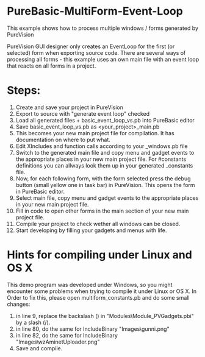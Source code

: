 # PureBasic-MultiForm-Event-Loop
This example shows how to process multiple windows / forms generated by PureVision

PureVision GUI designer only creates an EventLoop for the first (or selected) form when exporting source code.
There are several ways of processing all forms - this example uses an own main file with an event loop that reacts on 
all forms in a project.

Steps:
======
1. Create and save your project in PureVision
2. Export to source with "generate event loop" checked
3. Load all generated files + basic_event_loop_vs.pb into PureBasic editor
4. Save basic_event_loop_vs.pb as <your_project>_main.pb 
5. This becomes your new main project file for compilation. It has documentation on where to put what.
6. Edit XIncludes and function calls according to your _windows.pb file
7. Switch to the generated main file and copy menu and gadget events to the appropriate places in your new main project file. For #constants definitions you can allways look them up in your generated _constants file.
8. Now, for each following form, with the form selected press the debug button (small yellow one in task bar) in PureVision. This opens the form in PureBasic editor.
9. Select main file, copy menu and gadget events to the appropriate places in your new main project file.
10. Fill in code to open other forms in the main section of your new main project file.
11. Compile your project to check wether all windows can be closed.
12. Start developing by filling your gadgets and menus with life.

Hints for compiling under Linux and OS X
========================================
This demo program was developed under Windows, so you might encounter some problems when trying to compile it under Linux or OS X.
In Order to fix this, please open multiform_constants.pb and do some small changes:

1. in line 9, replace the backslash (\) in "Modules\Module_PVGadgets.pbi" by a slash (/).
2. in line 80, do the same for IncludeBinary "Images\gunni.png"
3. in line 82, do the same for IncludeBinary "Images\wzAminetUploader.png"
4. Save and compile.
